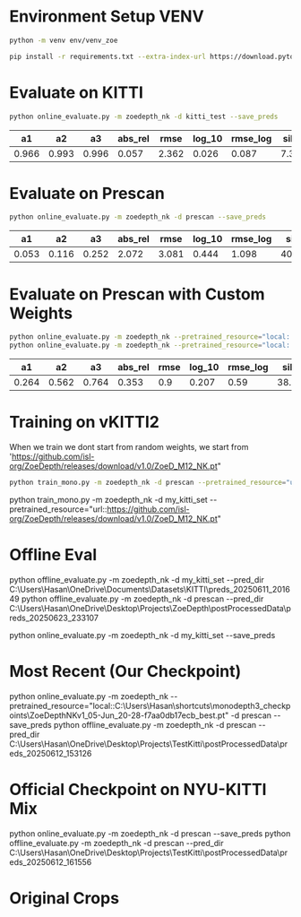 # Environment Setup VENV

```bash
python -m venv env/venv_zoe
```

```bash
pip install -r requirements.txt --extra-index-url https://download.pytorch.org/whl/cu117
```



# Evaluate on KITTI

```bash
python online_evaluate.py -m zoedepth_nk -d kitti_test --save_preds
```

| a1   | a2   | a3   | abs_rel | rmse  | log_10 | rmse_log | silog | sq_rel |
|------|------|------|---------|-------|--------|-----------|--------|--------|
| 0.966 | 0.993 | 0.996 | 0.057   | 2.362 | 0.026  | 0.087     | 7.363  | 0.204  |

# Evaluate on Prescan

```bash
python online_evaluate.py -m zoedepth_nk -d prescan --save_preds
```

| a1    | a2    | a3    | abs_rel | rmse  | log_10 | rmse_log | silog  | sq_rel |
|-------|-------|-------|---------|-------|--------|-----------|--------|--------|
| 0.053 | 0.116 | 0.252 | 2.072   | 3.081 | 0.444  | 1.098     | 40.093 | 7.417  |


# Evaluate on Prescan with Custom Weights

```bash
python online_evaluate.py -m zoedepth_nk --pretrained_resource="local::C:\Users\Hasan\shortcuts\monodepth3_checkpoints\ZoeDepthNKv1_05-Jun_20-28-f7aa0db17ecb_best.pt" -d prescan --save_preds
python online_evaluate.py -m zoedepth_nk --pretrained_resource="local::C:\Users\Hasan\shortcuts\monodepth3_checkpoints\ZoeDepthNKv1_05-Jun_20-28-f7aa0db17ecb_best.pt" -d my_kitti_set --save_preds

```

| a1    | a2    | a3    | abs_rel | rmse | log_10 | rmse_log | silog  | sq_rel |
|-------|-------|-------|---------|------|--------|-----------|--------|--------|
| 0.264 | 0.562 | 0.764 | 0.353   | 0.9  | 0.207  | 0.59      | 38.794 | 0.342  |


# Training on vKITTI2

When we train we dont start from random weights, we start from  'https://github.com/isl-org/ZoeDepth/releases/download/v1.0/ZoeD_M12_NK.pt"

```bash
python train_mono.py -m zoedepth_nk -d prescan --pretrained_resource="url::https://github.com/isl-org/ZoeDepth/releases/download/v1.0/ZoeD_M12_NK.pt"
```

python train_mono.py -m zoedepth_nk -d my_kitti_set --pretrained_resource="url::https://github.com/isl-org/ZoeDepth/releases/download/v1.0/ZoeD_M12_NK.pt"



# Offline Eval


python offline_evaluate.py -m zoedepth_nk -d my_kitti_set --pred_dir C:\Users\Hasan\OneDrive\Documents\Datasets\KITTI\preds_20250611_201649
python offline_evaluate.py -m zoedepth_nk -d prescan --pred_dir C:\Users\Hasan\OneDrive\Desktop\Projects\ZoeDepth\postProcessedData\preds_20250623_233107

python online_evaluate.py -m zoedepth_nk -d my_kitti_set --save_preds




# Most Recent (Our Checkpoint)
python online_evaluate.py -m zoedepth_nk --pretrained_resource="local::C:\Users\Hasan\shortcuts\monodepth3_checkpoints\ZoeDepthNKv1_05-Jun_20-28-f7aa0db17ecb_best.pt" -d prescan --save_preds
python offline_evaluate.py -m zoedepth_nk -d prescan --pred_dir C:\Users\Hasan\OneDrive\Desktop\Projects\TestKitti\postProcessedData\preds_20250612_153126

# Official Checkpoint on NYU-KITTI Mix
python online_evaluate.py -m zoedepth_nk -d prescan --save_preds
python offline_evaluate.py -m zoedepth_nk -d prescan --pred_dir C:\Users\Hasan\OneDrive\Desktop\Projects\TestKitti\postProcessedData\preds_20250612_161556

# Original Crops

